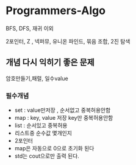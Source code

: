 # Programmers-Algo

BFS, DFS, 재귀 이외

2포인터, Z , 넥퍼뮤, 유니온 파인드, 묶음 조합, 2진 탐색 

## 개념 다시 익히기 좋은 문제

암호만들기,패럴, 일수value

### 필수개념

- set   : value만저장 , 순서없고 중복허용안함
- map  : key, value 저장 key만 중복허용안함
- list   :  순서있고 중복허용
- 리스트중 순수값 몇개인지
- 2포인터 
- map은 자동으로 0으로 초기화 된다
- std는 cout으로만 출력 된다. 
